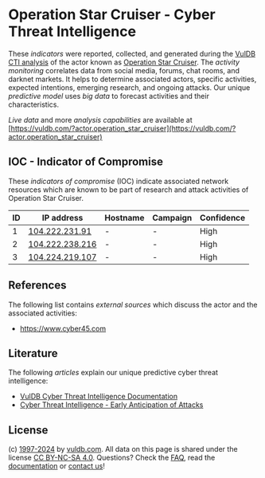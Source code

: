 # Operation Star Cruiser - Cyber Threat Intelligence

These _indicators_ were reported, collected, and generated during the [VulDB CTI analysis](https://vuldb.com/?kb.cti) of the actor known as [Operation Star Cruiser](https://vuldb.com/?actor.operation_star_cruiser). The _activity monitoring_ correlates data from social media, forums, chat rooms, and darknet markets. It helps to determine associated actors, specific activities, expected intentions, emerging research, and ongoing attacks. Our unique _predictive model_ uses _big data_ to forecast activities and their characteristics.

_Live data_ and more _analysis capabilities_ are available at [https://vuldb.com/?actor.operation_star_cruiser](https://vuldb.com/?actor.operation_star_cruiser)

## IOC - Indicator of Compromise

These _indicators of compromise_ (IOC) indicate associated network resources which are known to be part of research and attack activities of Operation Star Cruiser.

ID | IP address | Hostname | Campaign | Confidence
-- | ---------- | -------- | -------- | ----------
1 | [104.222.231.91](https://vuldb.com/?ip.104.222.231.91) | - | - | High
2 | [104.222.238.216](https://vuldb.com/?ip.104.222.238.216) | - | - | High
3 | [104.224.219.107](https://vuldb.com/?ip.104.224.219.107) | - | - | High

## References

The following list contains _external sources_ which discuss the actor and the associated activities:

* https://www.cyber45.com

## Literature

The following _articles_ explain our unique predictive cyber threat intelligence:

* [VulDB Cyber Threat Intelligence Documentation](https://vuldb.com/?kb.cti)
* [Cyber Threat Intelligence - Early Anticipation of Attacks](https://www.scip.ch/en/?labs.20201022)

## License

(c) [1997-2024](https://vuldb.com/?kb.changelog) by [vuldb.com](https://vuldb.com/?kb.about). All data on this page is shared under the license [CC BY-NC-SA 4.0](https://creativecommons.org/licenses/by-nc-sa/4.0/). Questions? Check the [FAQ](https://vuldb.com/?kb.faq), read the [documentation](https://vuldb.com/?kb) or [contact us](https://vuldb.com/?contact)!
